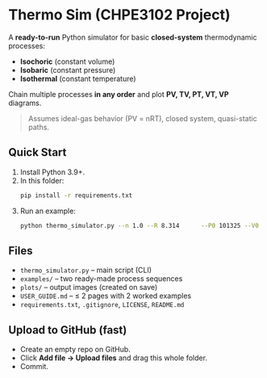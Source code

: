 # Thermo Sim (CHPE3102 Project)

A **ready-to-run** Python simulator for basic **closed-system** thermodynamic processes:
- **Isochoric** (constant volume)
- **Isobaric** (constant pressure)
- **Isothermal** (constant temperature)

Chain multiple processes **in any order** and plot **PV, TV, PT, VT, VP** diagrams.

> Assumes ideal-gas behavior (PV = nRT), closed system, quasi-static paths.

## Quick Start

1. Install Python 3.9+.
2. In this folder:
   ```bash
   pip install -r requirements.txt
   ```
3. Run an example:
   ```bash
   python thermo_simulator.py --n 1.0 --R 8.314      --P0 101325 --V0 0.024465 --T0 300      --axes PV --processes examples/processes_example1.json      --save plots/example1_PV.png
   ```

## Files
- `thermo_simulator.py` – main script (CLI)
- `examples/` – two ready-made process sequences
- `plots/` – output images (created on save)
- `USER_GUIDE.md` – ≤ 2 pages with 2 worked examples
- `requirements.txt`, `.gitignore`, `LICENSE`, `README.md`

## Upload to GitHub (fast)
- Create an empty repo on GitHub.
- Click **Add file → Upload files** and drag this whole folder.
- Commit.
